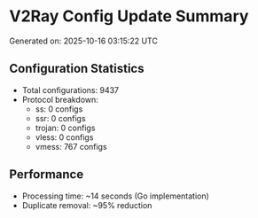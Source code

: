 # V2Ray Config Update Summary
Generated on: 2025-10-16 03:15:22 UTC

## Configuration Statistics
- Total configurations: 9437
- Protocol breakdown:
  - ss: 0 configs
  - ssr: 0 configs
  - trojan: 0 configs
  - vless: 0 configs
  - vmess: 767 configs

## Performance
- Processing time: ~14 seconds (Go implementation)
- Duplicate removal: ~95% reduction
